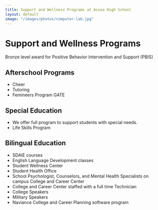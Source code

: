 ```yaml
---
title: Support and Wellness Programs at Azusa High School
layout: default
image: "/images/photos/computer-lab.jpg"
---
```


# Support and Wellness Programs

Bronze level award for Positive Behavior Intervention and Support (PBIS)

## Afterschool Programs

*   Cheer
*   Tutoring
*   Femineers Program GATE

## Special Education

*   We offer full program to support students with special needs.
*   Life Skills Program

## Bilingual Education

*   SDAIE courses
*   English Language Development classes
*   Student Wellness Center
*   Student Health Office
*   School Psychologist, Counselors, and Mental Health Specialists on campus College and Career Center
*   College and Career Center staffed with a full time Technician
*   College Speakers
*   Military Speakers
*   Naviance College and Career Planning software program
